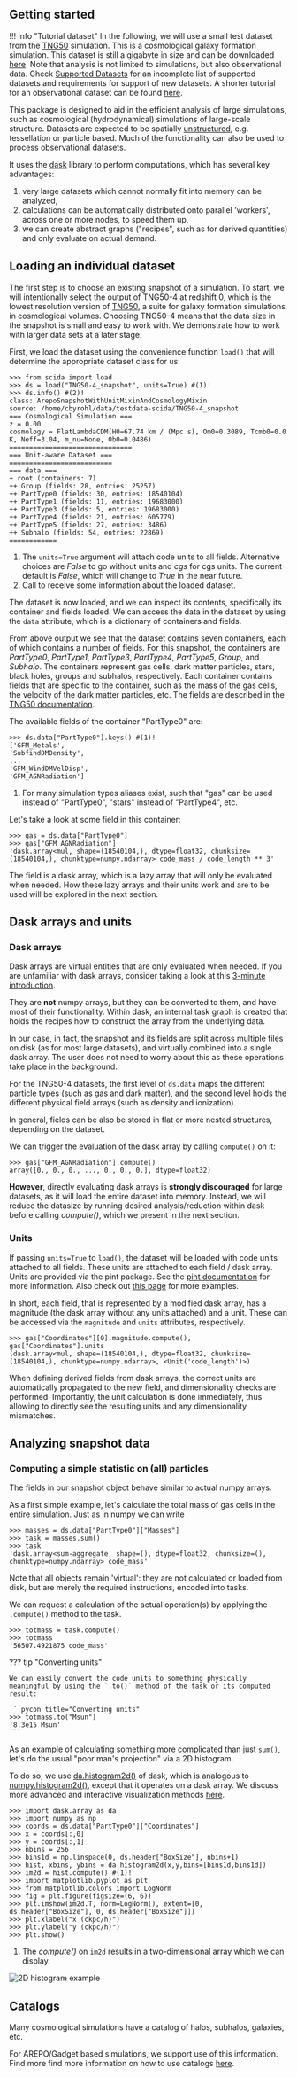 ## Getting started

!!! info "Tutorial dataset"
    In the following, we will use a small test dataset from the [TNG50](https://www.tng-project.org/) simulation.
    This is a cosmological galaxy formation simulation. This dataset is still a gigabyte in size and can be downloaded [here](https://heibox.uni-heidelberg.de/f/dc65a8c75220477eb62d/).
    Note that analysis is not limited to simulations, but also observational data.
    Check [Supported Datasets](../supported_data.md) for an incomplete list of supported datasets
    and requirements for support of new datasets.
    A shorter tutorial for an observational dataset can be found [here](observations.md).


This package is designed to aid in the efficient analysis of large simulations,
such as cosmological (hydrodynamical) simulations of large-scale structure.
Datasets are expected to be spatially [unstructured](https://en.wikipedia.org/wiki/Unstructured_grid), e.g. tessellation or particle based.
Much of the functionality can also be used to process observational datasets.

It uses the [dask](https://dask.org/) library to perform computations, which has several key advantages:

1. very large datasets which cannot normally fit into memory can be analyzed,
2. calculations can be automatically distributed onto parallel 'workers', across one or more nodes, to speed them up,
3. we can create abstract graphs ("recipes", such as for derived quantities) and only evaluate on actual demand.

## Loading an individual dataset

The first step is to choose an existing snapshot of a simulation.
To start, we will intentionally select the output of TNG50-4 at redshift 0,
which is the lowest resolution version of [TNG50](https://www.tng-project.org/),
a suite for galaxy formation simulations in cosmological volumes.
Choosing TNG50-4 means that the data size in the snapshot is small and easy to work with.
We demonstrate how to work with larger data sets at a later stage.

First, we load the dataset using the convenience function `load()` that will determine the appropriate dataset class for us:


```pycon title="Loading a dataset"
>>> from scida import load
>>> ds = load("TNG50-4_snapshot", units=True) #(1)!
>>> ds.info() #(2)!
class: ArepoSnapshotWithUnitMixinAndCosmologyMixin
source: /home/cbyrohl/data/testdata-scida/TNG50-4_snapshot
=== Cosmological Simulation ===
z = 0.00
cosmology = FlatLambdaCDM(H0=67.74 km / (Mpc s), Om0=0.3089, Tcmb0=0.0 K, Neff=3.04, m_nu=None, Ob0=0.0486)
===============================
=== Unit-aware Dataset ===
==========================
=== data ===
+ root (containers: 7)
++ Group (fields: 28, entries: 25257)
++ PartType0 (fields: 30, entries: 18540104)
++ PartType1 (fields: 11, entries: 19683000)
++ PartType3 (fields: 5, entries: 19683000)
++ PartType4 (fields: 21, entries: 605779)
++ PartType5 (fields: 27, entries: 3486)
++ Subhalo (fields: 54, entries: 22869)
============
```

1. The `units=True` argument will attach code units to all fields. Alternative choices are *False* to go without units and *cgs* for cgs units.
   The current default is *False*, which will change to *True* in the near future.
2. Call to receive some information about the loaded dataset.




The dataset is now loaded, and we can inspect its contents, specifically its container and fields loaded.
We can access the data in the dataset by using the `data` attribute, which is a dictionary of containers and fields.

From above output we see that the dataset contains seven containers, each of which contains a number of fields.
For this snapshot, the containers are *PartType0*, *PartType1*, *PartType3*, *PartType4*, *PartType5*, *Group*, and *Subhalo*.
The containers represent gas cells, dark matter particles, stars, black holes, groups and subhalos, respectively.
Each container contains fields that are specific to the container, such as the mass of the gas cells, the velocity of the dark matter particles, etc.
The fields are described in the [TNG50 documentation](https://www.tng-project.org/data/docs/specifications/).

The available fields of the container "PartType0" are:

```pycon title="Available fields of a given container"
>>> ds.data["PartType0"].keys() #(1)!
['GFM_Metals',
'SubfindDMDensity',
...
'GFM_WindDMVelDisp',
'GFM_AGNRadiation']
```

1. For many simulation types aliases exist, such that "gas" can be used instead of "PartType0", "stars" instead of "PartType4", etc.

Let's take a look at some field in this container:

```pycon title="Inspecting a field"
>>> gas = ds.data["PartType0"]
>>> gas["GFM_AGNRadiation"]
'dask.array<mul, shape=(18540104,), dtype=float32, chunksize=(18540104,), chunktype=numpy.ndarray> code_mass / code_length ** 3'
```

The field is a dask array, which is a lazy array that will only be evaluated when needed.
How these lazy arrays and their units work and are to be used will be explored in the next section.

## Dask arrays and units

### Dask arrays
Dask arrays are virtual entities that are only evaluated when needed.
If you are unfamiliar with dask arrays, consider taking a look at this [3-minute introduction](https://docs.dask.org/en/stable/array.html).

They are **not** numpy arrays, but they can be converted to them, and have most of their functionality.
Within dask, an internal task graph is created that holds the recipes how to construct the array from the underlying data.

In our case, in fact, the snapshot and its fields are split across multiple files on disk (as for most large datasets),
and virtually combined into a single dask array. The user does not need to worry about this as these operations take place in the background.

For the TNG50-4 datasets, the first level of `ds.data` maps the different particle types (such as gas and dark matter),
and the second level holds the different physical field arrays (such as density and ionization).

In general, fields can be also be stored in flat or more nested structures, depending on the dataset.

We can trigger the evaluation of the dask array by calling `compute()` on it:

```pycon title="Evaluating a dask array"
>>> gas["GFM_AGNRadiation"].compute()
array([0., 0., 0., ..., 0., 0., 0.], dtype=float32)
```

**However**, directly evaluating dask arrays is **strongly discouraged** for large datasets, as it will load the entire dataset into memory.
Instead, we will reduce the datasize by running desired analysis/reduction within dask before calling *compute()*,
which we present in the next section.

### Units

If passing `units=True` to `load()`, the dataset will be loaded with code units attached to all fields.
These units are attached to each field / dask array. Units are provided via the pint package.
See the [pint documentation](https://pint.readthedocs.io/en/stable/) for more information. Also check out [this page](../units.md) for more examples.


In short, each field, that is represented by a modified dask array, has a magnitude (the dask array without any units attached) and a unit.
These can be accessed via the `magnitude` and `units` attributes, respectively.

```pycon  title="Accessing the magnitude and units of a field"
>>> gas["Coordinates"][0].magnitude.compute(), gas["Coordinates"].units
(dask.array<mul, shape=(18540104,), dtype=float32, chunksize=(18540104,), chunktype=numpy.ndarray>, <Unit('code_length')>)
```

When defining derived fields from dask arrays, the correct units are automatically propagated to the new field,
and dimensionality checks are performed. Importantly, the unit calculation is done immediately, thus allowing
to directly see the resulting units and any dimensionality mismatches.


## Analyzing snapshot data
### Computing a simple statistic on (all) particles

The fields in our snapshot object behave similar to actual numpy arrays.

As a first simple example, let's calculate the total mass of gas cells in the entire simulation. Just as in numpy we can write

```pycon title="Calculating the total mass of gas cells"
>>> masses = ds.data["PartType0"]["Masses"]
>>> task = masses.sum()
>>> task
'dask.array<sum-aggregate, shape=(), dtype=float32, chunksize=(), chunktype=numpy.ndarray> code_mass'
```

Note that all objects remain 'virtual': they are not calculated or loaded from disk,
but are merely the required instructions, encoded into tasks.

We can request a calculation of the actual operation(s) by applying the `.compute()` method to the task.

```pycon
>>> totmass = task.compute()
>>> totmass
'56507.4921875 code_mass'
```

??? tip "Converting units"

    We can easily convert the code units to something physically meaningful by using the `.to()` method of the task or its computed result:

    ```pycon title="Converting units"
    >>> totmass.to("Msun")
    '8.3e15 Msun'
    ```
As an example of calculating something more complicated than just `sum()`, let's do the usual "poor man's projection" via a 2D histogram.

To do so, we use [da.histogram2d()](https://docs.dask.org/en/latest/array.html) of dask,
which is analogous to [numpy.histogram2d()](https://numpy.org/doc/stable/reference/generated/numpy.histogram2d.html),
except that it operates on a dask array.
We discuss more advanced and interactive visualization methods [here](../visualization.md).

```pycon
>>> import dask.array as da
>>> import numpy as np
>>> coords = ds.data["PartType0"]["Coordinates"]
>>> x = coords[:,0]
>>> y = coords[:,1]
>>> nbins = 256
>>> bins1d = np.linspace(0, ds.header["BoxSize"], nbins+1)
>>> hist, xbins, ybins = da.histogram2d(x,y,bins=[bins1d,bins1d])
>>> im2d = hist.compute() #(1)!
>>> import matplotlib.pyplot as plt
>>> from matplotlib.colors import LogNorm
>>> fig = plt.figure(figsize=(6, 6))
>>> plt.imshow(im2d.T, norm=LogNorm(), extent=[0, ds.header["BoxSize"], 0, ds.header["BoxSize"]])
>>> plt.xlabel("x (ckpc/h)")
>>> plt.ylabel("y (ckpc/h)")
>>> plt.show()
```

1. The *compute()* on `im2d` results in a two-dimensional array which we can display.

![2D histogram example](../images/simple_hist2d.png)

## Catalogs
Many cosmological simulations have a catalog of halos, subhalos, galaxies, etc.

For AREPO/Gadget based simulations, we support use of this information. Find more find more information on how to use catalogs [here](../halocatalogs.md).
